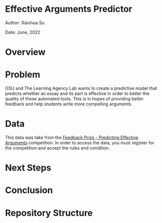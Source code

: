 # Effective Arguments Predictor
Author: Xiaohua Su

Date: June, 2022

# Overview

# Problem
GSU and The Learning Agency Lab wants to create a predictive model that predicts whether an essay and its part is effective in order to better the quality of these automated tools. This is in hopes of providing better feedback and help students write more compelling arguments.

# Data

This data was take from the [Feedback Prize - Predicting Effective Arguments](https://www.kaggle.com/competitions/feedback-prize-effectiveness/overview) competition. In order to access the data, you must register for the competition and accept the rules and condition.

# Next Steps


# Conclusion


# Repository Structure

